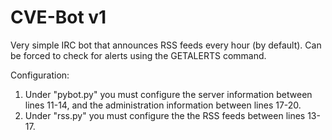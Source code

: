 # CVE-Bot v1
Very simple IRC bot that announces RSS feeds every hour (by default). Can be forced to check for alerts using the GETALERTS command.


Configuration:

1. Under "pybot.py" you must configure the server information between lines 11-14, and the administration information between lines 17-20.
2. Under "rss.py" you must configure the the RSS feeds between lines 13-17.
